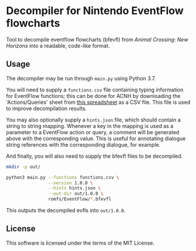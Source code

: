 # Decompiler for Nintendo EventFlow flowcharts

Tool to decompile eventflow flowcharts (bfevfl) from *Animal Crossing: New Horizons* into a readable, code-like format.

## Usage

The decompiler may be run through `main.py` using Python 3.7.

You will need to supply a `functions.csv` file containing typing information for EventFlow functions; this can be done for ACNH by downloading the 'Actions/Queries' sheet from [this
spreadsheet](https://docs.google.com/spreadsheets/d/1AYM-UeRkbJuGy_nKv7AMngevwBtMdZPtfoHEQev8BhM/edit) as a CSV file. This file is used to improve decompilation results.

You may also optionally supply a `hints.json` file, which should contain a string to string mapping. Whenever a key in the mapping is used as a parameter to a EventFlow action or query, a comment will be generated above with the corresponding value. This is useful for annotating dialogue string references with the corresponding dialogue, for example.

And finally, you will also need to supply the bfevfl files to be decompiled.

```bash
mkdir -p out/

python3 main.py --functions functions.csv \
                --version 1.0.0 \
                --hints hints.json \
                --out-dir out/1.0.0 \
                romfs/EventFlow/*.bfevfl
```

This outputs the decompiled evfls into `out/1.0.0`.

## License

This software is licensed under the terms of the MIT License.

